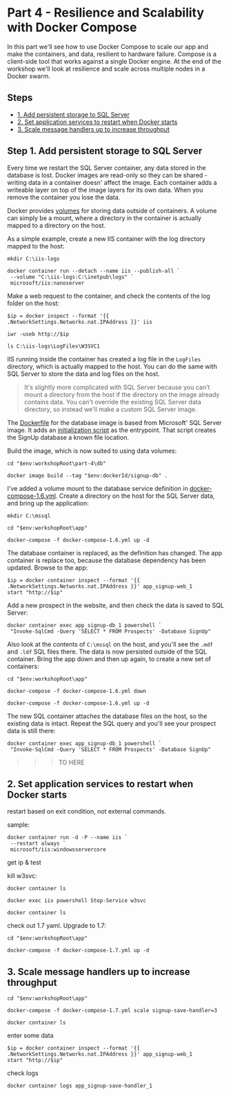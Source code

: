 # Part 4 - Resilience and Scalability with Docker Compose

In this part we'll see how to use Docker Compose to scale our app and make the containers, and data, resilient to hardware failure. Compose is a client-side tool that works against a single Docker engine. At the end of the workshop we'll look at resilience and scale across multiple nodes in a Docker swarm.

## Steps

* [1. Add persistent storage to SQL Server](#1)
* [2. Set application services to restart when Docker starts](#2)
* [3. Scale message handlers up to increase throughput](#3)


## <a name="1"></a>Step 1. Add persistent storage to SQL Server

Every time we restart the SQL Server container, any data stored in the database is lost. Docker images are read-only so they can be shared - writing data in a container doesn' affect the image. Each container adds a writeable layer on top of the image layers for its own data. When you remove the container you lose the data.

Docker provides [volumes]() for storing data outside of containers. A volume can simply be a mount, where a directory in the container is actually mapped to a directory on the host.

As a simple example, create a new IIS container with the log directory mapped to the host:

```
mkdir C:\iis-logs

docker container run --detach --name iis --publish-all `
 --volume "C:\iis-logs:C:\inetpub\logs" `
 microsoft/iis:nanoserver
```

Make a web request to the container, and check the contents of the log folder on the host:

```
$ip = docker inspect --format '{{ .NetworkSettings.Networks.nat.IPAddress }}' iis

iwr -useb http://$ip

ls C:\iis-logs\LogFiles\W3SVC1
```

IIS running inside the container has created a log file in the `LogFiles` directory, which is actually mapped to the host. You can do the same with SQL Server to store the data and log files on the host.

> It's slightly more complicated with SQL Server because you can't mount a directory from the host if the directory on the image already contains data. You can't override the existing SQL Server data directory, so instead we'll make a custom SQL Server image.

The [Dockerfile](part-4/db/Dockerfile) for the database image is based from Microsoft' SQL Server image. It adds an [initialization script](part-4/db/Initialize-Database.ps1) as the entrypoint. That script creates the SignUp database a known file location.

Build the image, which is now suited to using data volumes:

```
cd "$env:workshopRoot\part-4\db"

docker image build --tag "$env:dockerId/signup-db" .
```

I've added a volume mount to the database service definition in [docker-compose-1.6.yml](app/docker-compose-1.6.yml). Create a directory on the host for the SQL Server data, and bring up the application: 

```
mkdir C:\mssql

cd "$env:workshopRoot\app"

docker-compose -f docker-compose-1.6.yml up -d
```

The database container is replaced, as the definition has changed. The app container is replace too, because the database dependency has been updated. Browse to the app:

```
$ip = docker container inspect --format '{{ .NetworkSettings.Networks.nat.IPAddress }}' app_signup-web_1
start "http://$ip"
```

Add a new prospect in the website, and then check the data is saved to SQL Server:

```
docker container exec app_signup-db_1 powershell `
 "Invoke-SqlCmd -Query 'SELECT * FROM Prospects' -Database SignUp"
```

Also look at the contents of `C:\mssql` on the host, and you'll see the `.mdf` and `.ldf` SQL files there. The data is now persisted outside of the SQL container. Bring the app down and then up again, to create a new set of containers:

```
cd "$env:workshopRoot\app"

docker-compose -f docker-compose-1.6.yml down

docker-compose -f docker-compose-1.6.yml up -d
```

The new SQL container attaches the database files on the host, so the existing data is intact. Repeat the SQL query and you'll see your prospect data is still there:

```
docker container exec app_signup-db_1 powershell `
 "Invoke-SqlCmd -Query 'SELECT * FROM Prospects' -Database SignUp"
```


>>> TO HERE

## <a name="2"></a>2. Set application services to restart when Docker starts

restart based on exit condition, not external commands.

sample:

```
docker container run -d -P --name iis `
 --restart always `
 microsoft/iis:windowsservercore
```

get ip & test

kill w3svc:

```
docker container ls 

docker exec iis powershell Stop-Service w3svc

docker container ls 
```

check out 1.7 yaml. Upgrade to 1.7:


```
cd "$env:workshopRoot\app"

docker-compose -f docker-compose-1.7.yml up -d
```

## <a name="3"></a>3. Scale message handlers up to increase throughput

```
cd "$env:workshopRoot\app"

docker-compose -f docker-compose-1.7.yml scale signup-save-handler=3

docker container ls
```

enter some data

```
$ip = docker container inspect --format '{{ .NetworkSettings.Networks.nat.IPAddress }}' app_signup-web_1
start "http://$ip"
```

check logs
```
docker container logs app_signup-save-handler_1
```